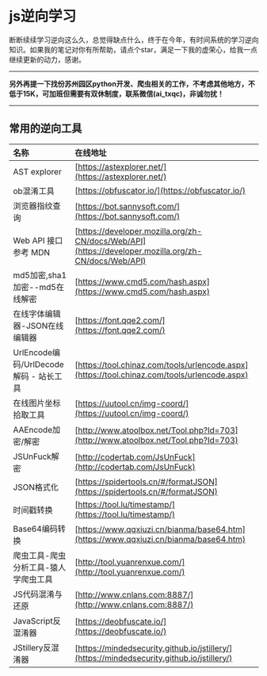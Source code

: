 # js逆向学习
断断续续学习逆向这么久，总觉得缺点什么，终于在今年，有时间系统的学习逆向知识。如果我的笔记对你有所帮助，请点个star，满足一下我的虚荣心，给我一点继续更新的动力，感谢。

***
**另外再提一下找份苏州园区python开发、爬虫相关的工作，不考虑其他地方，不低于15K，可加班但需要有双休制度，联系微信(ai_txqc)，非诚勿扰！**
***

## 常用的逆向工具

| 名称                             | 在线地址 
|:-------------------------------| :----- 
| AST explorer                   | [https://astexplorer.net/](https://astexplorer.net/)
| ob混淆工具                         | [https://obfuscator.io/](https://obfuscator.io/)
| 浏览器指纹查询                        | [https://bot.sannysoft.com/](https://bot.sannysoft.com/)
| Web API 接口参考 MDN               | [https://developer.mozilla.org/zh-CN/docs/Web/API](https://developer.mozilla.org/zh-CN/docs/Web/API)
| md5加密,sha1加密--md5在线解密          | [https://www.cmd5.com/hash.aspx](https://www.cmd5.com/hash.aspx)
| 在线字体编辑器-JSON在线编辑器              | [https://font.qqe2.com/](https://font.qqe2.com/)
| UrlEncode编码/UrlDecode解码 - 站长工具 | [https://tool.chinaz.com/tools/urlencode.aspx](https://tool.chinaz.com/tools/urlencode.aspx)
| 在线图片坐标拾取工具                     | [https://uutool.cn/img-coord/](https://uutool.cn/img-coord/)
| AAEncode加密/解密                  | [http://www.atoolbox.net/Tool.php?Id=703](http://www.atoolbox.net/Tool.php?Id=703)
| JSUnFuck解密                     | [http://codertab.com/JsUnFuck](http://codertab.com/JsUnFuck)
| JSON格式化                        | [https://spidertools.cn/#/formatJSON](https://spidertools.cn/#/formatJSON)
| 时间戳转换                          | [https://tool.lu/timestamp/](https://tool.lu/timestamp/)
| Base64编码转换                     | [https://www.qqxiuzi.cn/bianma/base64.htm](https://www.qqxiuzi.cn/bianma/base64.htm)
| 爬虫工具-爬虫分析工具-猿人学爬虫工具            | [http://tool.yuanrenxue.com/](http://tool.yuanrenxue.com/)
| JS代码混淆与还原                      | [http://www.cnlans.com:8887/](http://www.cnlans.com:8887/)
| JavaScript反混淆器   | [https://deobfuscate.io/](https://deobfuscate.io/)
| JStillery反混淆器   | [https://mindedsecurity.github.io/jstillery/](https://mindedsecurity.github.io/jstillery/)